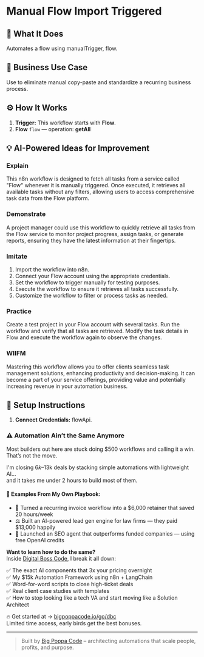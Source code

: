 # Manual Flow Import Triggered
  ## 🚀 What It Does
  Automates a flow using manualTrigger, flow.
  
  ## 💼 Business Use Case
  Use to eliminate manual copy-paste and standardize a recurring business process.
  
  ## ⚙️ How It Works
  1. **Trigger:** This workflow starts with **Flow**.
  2. **Flow** `flow` — operation: **getAll**
  
  ## 💡 AI-Powered Ideas for Improvement
  ### Explain
This n8n workflow is designed to fetch all tasks from a service called "Flow" whenever it is manually triggered. Once executed, it retrieves all available tasks without any filters, allowing users to access comprehensive task data from the Flow platform.

### Demonstrate
A project manager could use this workflow to quickly retrieve all tasks from the Flow service to monitor project progress, assign tasks, or generate reports, ensuring they have the latest information at their fingertips.

### Imitate
1. Import the workflow into n8n.
2. Connect your Flow account using the appropriate credentials.
3. Set the workflow to trigger manually for testing purposes.
4. Execute the workflow to ensure it retrieves all tasks successfully.
5. Customize the workflow to filter or process tasks as needed.

### Practice
Create a test project in your Flow account with several tasks. Run the workflow and verify that all tasks are retrieved. Modify the task details in Flow and execute the workflow again to observe the changes.

### WIIFM
Mastering this workflow allows you to offer clients seamless task management solutions, enhancing productivity and decision-making. It can become a part of your service offerings, providing value and potentially increasing revenue in your automation business.
  
  ## 🔧 Setup Instructions
  1. **Connect Credentials:** flowApi.
  
### ⚠️ Automation Ain’t the Same Anymore

Most builders out here are stuck doing $500 workflows and calling it a win.  
That’s not the move.  

I'm closing $6k–$13k deals by stacking simple automations with lightweight AI...  
and it takes me under 2 hours to build most of them.

#### 🧠 Examples From My Own Playbook:
- 🔁 Turned a recurring invoice workflow into a $6,000 retainer that saved 20 hours/week  
- ⚖️ Built an AI-powered lead gen engine for law firms — they paid $13,000 happily  
- 🚀 Launched an SEO agent that outperforms funded companies — using free OpenAI credits  

**Want to learn how to do the same?**  
Inside [Digital Boss Code](https://bigpoppacode.io/go/dbc), I break it all down:

✅ The exact AI components that 3x your pricing overnight  
✅ My $15k Automation Framework using n8n + LangChain  
✅ Word-for-word scripts to close high-ticket deals  
✅ Real client case studies with templates  
✅ How to stop looking like a tech VA and start moving like a Solution Architect  

🔥 Get started at → [bigpoppacode.io/go/dbc](https://bigpoppacode.io/go/dbc)  
Limited time access, early birds get the best bonuses.

---
> Built by [Big Poppa Code](https://bigpoppacode.io) – architecting automations that scale people, profits, and purpose.
  